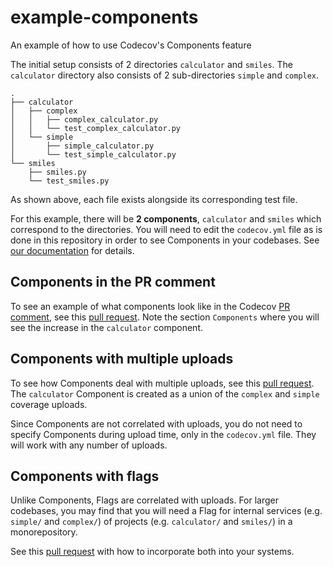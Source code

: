 # example-components
An example of how to use Codecov's Components feature

The initial setup consists of 2 directories `calculator` and `smiles`. The `calculator` directory also consists of 2 sub-directories `simple` and `complex`.

```
.
├── calculator
│   ├── complex
│   │   ├── complex_calculator.py
│   │   └── test_complex_calculator.py
│   └── simple
│       ├── simple_calculator.py
│       └── test_simple_calculator.py
└── smiles
    ├── smiles.py
    └── test_smiles.py
```

As shown above, each file exists alongside its corresponding test file.

For this example, there will be **2 components**, `calculator` and `smiles` which correspond to the directories. You will need to edit the `codecov.yml` file as is done in this repository in order to see Components in your codebases. See [our documentation](https://docs.codecov.com/docs/components) for details.

## Components in the PR comment

To see an example of what components look like in the Codecov [PR comment](https://github.com/codecov/example-components/pull/2#issuecomment-1407490619), see this [pull request](https://github.com/codecov/example-components/pull/2). Note the section `Components` where you will see the increase in the `calculator` component.

## Components with multiple uploads

To see how Components deal with multiple uploads, see this [pull request](https://github.com/codecov/example-components/pull/3). The `calculator` Component is created as a union of the `complex` and `simple` coverage uploads.

Since Components are not correlated with uploads, you do not need to specify Components during upload time, only in the `codecov.yml` file. They will work with any number of uploads.

## Components with flags

Unlike Components, Flags are correlated with uploads. For larger codebases, you may find that you will need a Flag for internal services (e.g. `simple/` and `complex/`) of projects (e.g. `calculator/` and `smiles/`) in a monorepository.

See this [pull request](https://github.com/codecov/example-components/pull/4) with how to incorporate both into your systems.
